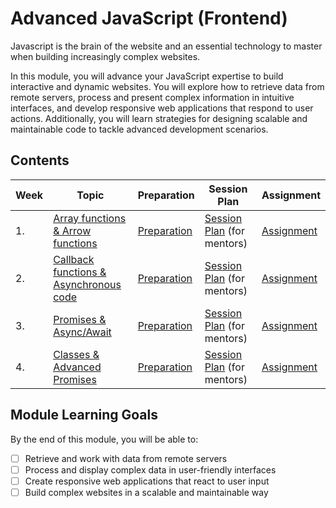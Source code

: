 # Advanced JavaScript (Frontend)

Javascript is the brain of the website and an essential technology to master when building increasingly complex websites.

In this module, you will advance your JavaScript expertise to build interactive and dynamic websites. You will explore how to retrieve data from remote servers, process and present complex information in intuitive interfaces, and develop responsive web applications that respond to user actions. Additionally, you will learn strategies for designing scalable and maintainable code to tackle advanced development scenarios.

## Contents

| Week | Topic                                                       | Preparation                           | Session Plan                                          | Assignment                          |
| ---- | ----------------------------------------------------------- | ------------------------------------- | ----------------------------------------------------- | ----------------------------------- |
| 1.   | [Array functions & Arrow functions](./week1/README.md)      | [Preparation](./week1/preparation.md) | [Session Plan](./week1/session-plan.md) (for mentors) | [Assignment](./week1/assignment.md) |
| 2.   | [Callback functions & Asynchronous code](./week2/README.md) | [Preparation](./week2/preparation.md) | [Session Plan](./week2/session-plan.md) (for mentors) | [Assignment](./week2/assignment.md) |
| 3.   | [Promises & Async/Await](./week3/README.md)                 | [Preparation](./week3/preparation.md) | [Session Plan](./week3/session-plan.md) (for mentors) | [Assignment](./week3/assignment.md) |
| 4.   | [Classes & Advanced Promises](./week4/README.md)            | [Preparation](./week4/preparation.md) | [Session Plan](./week4/session-plan.md) (for mentors) | [Assignment](./week4/assignment.md) |

## Module Learning Goals

By the end of this module, you will be able to:

- [ ] Retrieve and work with data from remote servers
- [ ] Process and display complex data in user-friendly interfaces
- [ ] Create responsive web applications that react to user input
- [ ] Build complex websites in a scalable and maintainable way
